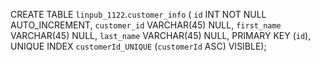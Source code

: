 CREATE TABLE `linpub_1122`.`customer_info` (
`id` INT NOT NULL AUTO_INCREMENT,
`customer_id` VARCHAR(45) NULL,
`first_name` VARCHAR(45) NULL,
`last_name` VARCHAR(45) NULL,
PRIMARY KEY (`id`),
UNIQUE INDEX `customerId_UNIQUE` (`customerId` ASC) VISIBLE);